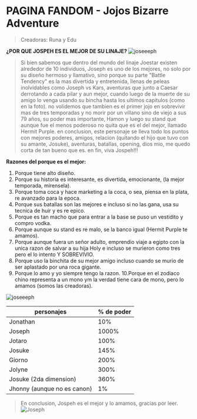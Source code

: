 # PAGINA FANDOM - Jojos Bizarre Adventure 
>Creadoras: Runa y Edu

 **¿POR QUE JOSPEH ES EL MEJOR DE SU LINAJE?**
 ![joseeeph](https://pm1.aminoapps.com/6428/7c23da09b8fb021762dfa84789ce66930a756f66_00.jpg)
 
>Si bien sabemos que dentro del mundo del linaje Joestar existen alrededor de 10 individuos, Joseph es uno de los mejores, no solo por su diseño hermoso y llamativo, sino porque su parte "Battle Tendency" es la mas divertida y entretenida, llenas de peleas inolvidables como Joseph vs Kars, aventuras que junto a Caesar derrotando a cada pilar y aun mejor, cuando luego de la muerte de su amigo lo venga usando su bincha hasta los ultimos capitulos (como en la foto). no volidemos que tambien es el primer jojo en sobrevivir mas de tres temporadas y no morir por un villano sino de viejo a sus 79 años, su poder mas importante, Hamon y luego su stand que aunque fue el menos poderoso no quita que es el del mejor, llamado Hermit Purple. en conclusion, este personaje se lleva todo los puntos con mejores poderes, amigos, relacion (quitando el hijo que tuvo con su amante, Josuke), aventuras, batallas, opening, dios mio, me quedo corta de tan bueno que es.
en fin, viva Jospeh!!!


 **Razones del porque es el mejor:**
 1. Porque  tiene alto diseño.
 2. Porque su historia es interesante, es divertida, emocionante, (la mejor temporada, mirensela).
 3. Porque toma coca y hace marketing a la coca, o sea, piensa en la plata, re avanzado para la epoca. 
 4. Porque sus batallas son las mejores e incluso si no las gana, usa su tecnica de huir y es re epico. 
 5. Porque es tan macho que para entrar a la base se puso un vestidito y compro vodka.
 6. Porque aunque su stand es re malo, se la banco igual (Hermit Purple te amamos).
 7. Porque aunque fuera un señor adulto, emprendio viaje a egipto con la unica razon de salvar a su hija Holy e incluso se murieron como tres pero el lo intento Y SOBREVIVIO. 
 8. Porque uso la binchita de su mejor amigo incluso cuando se murio de ser aplastado por una roca gigante.
 9. Porque lo amo y yo siempre tengo la razon.
 10.Porque en el zodiaco chino representa a un mono ym la verdad tiene cara de mono, pero lo amamos (somos las creadoras).

 ![joseeeph](https://media.hitekno.com/thumbs/2023/01/05/18937-joseph-joestar-jojos-bizarre-adventure/730x480-img-18937-joseph-joestar-jojos-bizarre-adventure.jpg)

 |personajes| % de poder|
  |-----| -----|
  |Jonathan | 10% |
  | Joseph | 1000%  |
  | Jotaro |100%|
  | Josuke | 145%|
  | Giorno | 200%|
  |Jolyne | 300% |
  |Josuke (2da dimension) | 360%|
  | Jhonny (aunque no es canon)| 1% |
  
  >En conclusion, Jospeh es el mejor y lo amamos, gracias por leer. 
 ![Joseph](https://encrypted-tbn2.gstatic.com/images?q=tbn:ANd9GcTR1VhgUt0425RBthPlZKW6G2Q2gWQsAaoE50R8_0s3CEwZJ44p)